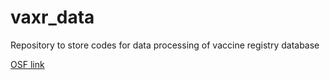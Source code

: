 # vaxr_data
Repository to store codes for data processing of vaccine registry database

[OSF link](https://osf.io/53bve/)